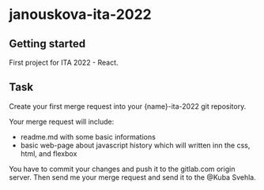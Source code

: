 # janouskova-ita-2022

## Getting started

First project for ITA 2022 - React.

## Task
Create your first merge request into your {name}-ita-2022 git repository.

Your merge request will include:

- readme.md with some basic informations
- basic web-page about javascript history which will written inn the css, html, and flexbox
          
You have to commit your changes and push it to the gitlab.com origin server.
Then send me your merge request and send it to the @Kuba Svehla.
